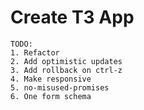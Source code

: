 # Create T3 App

    TODO:
    1. Refactor
    2. Add optimistic updates
    3. Add rollback on ctrl-z
    4. Make responsive
    5. no-misused-promises
    6. One form schema
